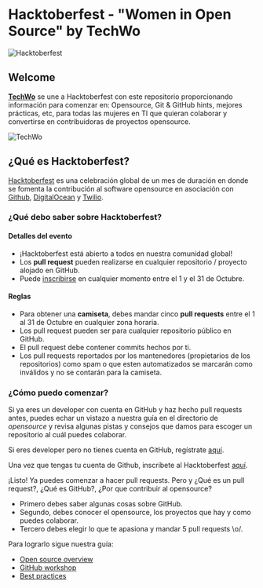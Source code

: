 # Hacktoberfest - "Women in Open Source" by TechWo

![Hacktoberfest][hf]

## Welcome
[**TechWo**][techwo] se une a Hacktoberfest con este repositorio proporcionando información para comenzar en: Opensource, Git &amp; GitHub hints, mejores prácticas, etc, para todas las mujeres en TI que quieran colaborar y convertirse en contribuidoras de proyectos opensource.

![TechWo](https://www.techwo.org/wp-content/uploads/2017/04/logo_techwo.png)

## ¿Qué es Hacktoberfest?
[Hacktoberfest][hfurl] es una celebración global de un mes de duración en donde se fomenta la contribución al software opensource en asociación con [Github][github], [DigitalOcean][digitalocean] y [Twilio][twilio].

### ¿Qué debo saber sobre Hacktoberfest?

#### Detalles del evento

- ¡Hacktoberfest está abierto a todos en nuestra comunidad global!
- Los **pull request** pueden realizarse en cualquier repositorio / proyecto alojado en GitHub.
- Puede [inscribirse][hfreg] en cualquier momento entre el 1 y el 31 de Octubre.

#### Reglas

- Para obtener una **camiseta**, debes mandar cinco **pull requests** entre el 1 al 31 de Octubre en cualquier zona horaria.
- Los pull request pueden ser para cualquier repositorio público en GitHub.
- El pull request debe contener commits hechos por ti.
- Los pull requests reportados por los mantenedores (propietarios de los repositorios) como spam o que esten automatizados se marcarán como inválidos y no se contarán para la camiseta.

### ¿Cómo puedo comenzar?
Si ya eres un developer con cuenta en GitHub y haz hecho pull requests antes, puedes echar un vistazo a nuestra guía en el directorio de *opensource* y revisa algunas pistas y consejos que damos para escoger un repositorio al cuál puedes colaborar.

Si eres developer pero no tienes cuenta en GitHub, regístrate [aquí][githubreg].

Una vez que tengas tu cuenta de Github, inscribete al Hacktoberfest [aquí][hfreg].

¡Listo! Ya puedes comenzar a hacer pull requests. Pero y ¿Qué es un pull request?, ¿Qué es GitHub?, ¿Por que contribuir al opensource?

- Primero debes saber algunas cosas sobre GitHub.
- Segundo, debes conocer el opensource, los proyectos que hay y como puedes colaborar.
- Tercero debes elegir lo que te apasiona y mandar 5 pull requests \o/.

Para lograrlo sigue nuestra guía:

- [Open source overview](opensource-overview/README.md)
- [GitHub workshop](github-workshop/README.md)
- [Best practices](best-practices/README.md)

[hf]: https://content.evernote.com/shard/s493/sh/56ce38db-cb56-4ddd-8658-4971e2b066fd/99b85c1eee385ef4/res/1e343229-85c4-4633-bf23-4aa211e580b1/skitch.png
[hfurl]: https://hacktoberfest.digitalocean.com/
[github]: https://github.com/
[digitalocean]: https://www.digitalocean.com/
[twilio]: https://www.twilio.com/
[githubreg]: https://github.com/join?source=header-home
[hfreg]: https://hacktoberfest.digitalocean.com/auth/github
[techwo]: https://techwo.org
